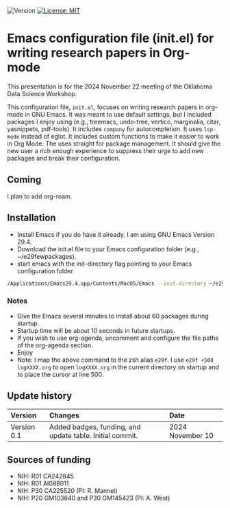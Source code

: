![Version](https://img.shields.io/static/v1?label=dsw-2024-org-mode-init&message=0.0&color=brightcolor)
[![License: MIT](https://img.shields.io/badge/License-MIT-blue.svg)](https://opensource.org/licenses/MIT)

# Emacs configuration file (init.el) for writing research papers in Org-mode 

This presentation is for the 2024 November 22 meeting of the Oklahoma Data Science Workshop.

This configuration file, `init.el`, focuses on writing research papers in org-mode in GNU Emacs.
It was meant to use default settings, but I included packages I enjoy using (e.g., treemacs, undo-tree, vertico, marginalia, citar, yasnippets, pdf-tools).
It includes `company` for autocompletion.
It uses `lsp-mode` instead of eglot.
It includes custom functions to make it easier to work in Org Mode.
The uses straight for package management.
It should give the new user a rich enough experience to suppress their urge to add new packages and break their configuration.

## Coming
I plan to add org-roam.

## Installation
- Install Emacs if you do have it already. I am using GNU Emacs Version 29.4. 
- Download the init.el file to your Emacs configuration folder (e.g., ~/e29fewpackages).
- start emacs with the init-directory flag pointing to your Emacs configuration folder
```bash
/Applications/Emacs29.4.app/Contents/MacOS/Emacs --init-directory ~/e29fewpackages --debug-init
```

### Notes

- Give the Emacs several minutes to install about 60 packages during startup.
- Startup time will be about 10 seconds in future startups.
- If you wish to use org-agenda, uncomment and configure the file paths of the org-agenda section.
- Enjoy
- Note: I map the above command to the zsh alias `e29f`. I use `e29f +500 logXXXX.org` to open `logXXXX.org` in the current directory on startup and to place the cursor at line 500.
  
## Update history

|Version      | Changes                                                                                                                                                                         | Date                 |
|:-----------|:------------------------------------------------------------------------------------------------------------------------------------------|:--------------------|
| Version 0.1 |   Added badges, funding, and update table.  Initial commit.                                                                                                                | 2024 November 10  |

## Sources of funding

- NIH: R01 CA242845
- NIH: R01 AI088011
- NIH: P30 CA225520 (PI: R. Mannel)
- NIH: P20 GM103640 and P30 GM145423 (PI: A. West)
